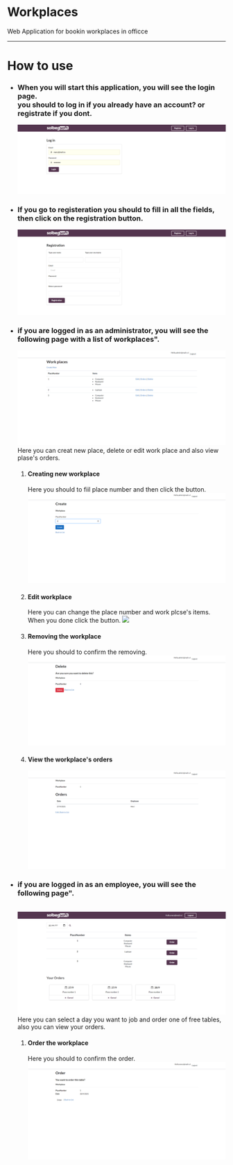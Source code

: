 # Workplaces
Web Application for bookin workplaces in officce
<hr>
<h1>How to use</h1>
<ul>
  <li>
     <h3> When you will start this application, you will see the login page.<br/>
      you should to log in if you already have an account? or registrate if you dont.</h3>
      <img src="images/Login1.png"/>
  </li>
  <li>
     <h3> If you go to registeration you should to fill in all the fields, then click on the registration button.</h3>
      <img src="images/Registation1.png"/>
  </li>
  <li>
      <h3>if you are logged in as an administrator, you will see the following page with a list of workplaces".</h3>
      <img src="images/AdminPanel.png"/>
      Here you can creat new place, delete or edit work place and also view plase's orders.<br/>
          <ol>
            <li>
              <h4>Creating new workplace</h4>
              Here you should to fiil place number and then click the button.
              <img src="images/Create%20-%20Workpla.png"/>
            </li>
            <li>
              <h4>Edit workplace</h4>
              Here you can change the place number and work plcse's items.<br/> When you done click the button.
              <img src="images/Edit1"/>
            </li>
            <li>
              <h4>Removing the workplace</h4>
              Here you should to confirm the removing.
              <img src="images/Delete%20-%20Workpla.png"/>
            </li>
            <li>
              <h4>View the workplace's orders</h4>
              <img src="images/Details%20-%20Workpl.png"/>
            </li>
         </ol>
  </li>
 <li>
      <h3>if you are logged in as an employee, you will see the following page".</h3><br/>
      <img src="images/EmployeePanel1.png"/>
      Here you can select a day you want to job and order one of free tables, also you can view your orders.<br/>
          <ol>
            <li>
              <h4>Order the workplace</h4>
              Here you should to confirm the order.
              <img src="images/Order.png"/>
            </li>
         </oi>
  </li>

</ul>
